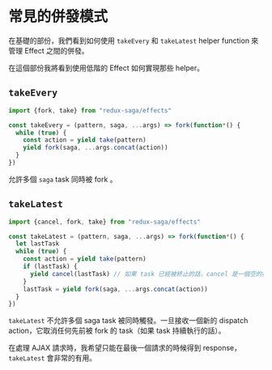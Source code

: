 # 常見的併發模式

在基礎的部份，我們看到如何使用 `takeEvery` 和 `takeLatest` helper function 來管理 Effect 之間的併發。

在這個部份我將看到使用低階的 Effect 如何實現那些 helper。

## `takeEvery`

```javascript
import {fork, take} from "redux-saga/effects"

const takeEvery = (pattern, saga, ...args) => fork(function*() {
  while (true) {
    const action = yield take(pattern)
    yield fork(saga, ...args.concat(action))
  }
})
```

允許多個 `saga` task 同時被 fork 。

## `takeLatest`

```javascript
import {cancel, fork, take} from "redux-saga/effects"

const takeLatest = (pattern, saga, ...args) => fork(function*() {
  let lastTask
  while (true) {
    const action = yield take(pattern)
    if (lastTask) {
      yield cancel(lastTask) // 如果 task 已經被終止的話，cancel 是一個空的操作
    }
    lastTask = yield fork(saga, ...args.concat(action))
  }
})
```

`takeLatest` 不允許多個 saga task 被同時觸發。一旦接收一個新的 dispatch action，它取消任何先前被 fork 的 task（如果 task 持續執行的話）。

在處理 AJAX 請求時，我希望只能在最後一個請求的時候得到 response，`takeLatest` 會非常的有用。
